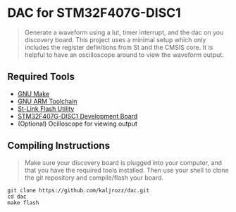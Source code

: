 # DAC for STM32F407G-DISC1
>Generate a waveform using a lut, timer interrupt, and the dac on you discovery board. This project uses a minimal setup which only includes the register definitions from St and the CMSIS core. It is helpful to have an oscilloscope around to view the waveform output.

## Required Tools
* [GNU Make](https://www.gnu.org/software/make/)
* [GNU ARM Toolchain](https://developer.arm.com/tools-and-software/open-source-software/developer-tools/gnu-toolchain/gnu-rm/downloads)
* [St-Link Flash Utility](https://github.com/texane/stlink)
* [STM32F407G-DISC1 Development Board](https://www.st.com/en/evaluation-tools/stm32f4discovery.html)
* (Optional) Ocilloscope for viewing output

## Compiling Instructions
> Make sure your discovery board is plugged into your computer, and that you have the required tools installed. Then use your shell to clone the git repository and compile/flash your board.
```
git clone https://github.com/kaljrozz/dac.git
cd dac
make flash
```
